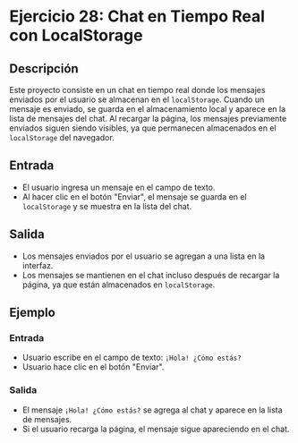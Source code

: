 # Ejercicio 28: Chat en Tiempo Real con LocalStorage

## Descripción

Este proyecto consiste en un chat en tiempo real donde los mensajes enviados por el usuario se almacenan en el `localStorage`. Cuando un mensaje es enviado, se guarda en el almacenamiento local y aparece en la lista de mensajes del chat. Al recargar la página, los mensajes previamente enviados siguen siendo visibles, ya que permanecen almacenados en el `localStorage` del navegador.

## Entrada

- El usuario ingresa un mensaje en el campo de texto.
- Al hacer clic en el botón "Enviar", el mensaje se guarda en el `localStorage` y se muestra en la lista del chat.

## Salida

- Los mensajes enviados por el usuario se agregan a una lista en la interfaz.
- Los mensajes se mantienen en el chat incluso después de recargar la página, ya que están almacenados en `localStorage`.

## Ejemplo

### Entrada

- Usuario escribe en el campo de texto: `¡Hola! ¿Cómo estás?`
- Usuario hace clic en el botón "Enviar".

### Salida

- El mensaje `¡Hola! ¿Cómo estás?` se agrega al chat y aparece en la lista de mensajes.
- Si el usuario recarga la página, el mensaje sigue apareciendo en el chat.

